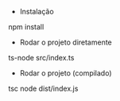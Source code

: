 - Instalação

npm install

- Rodar o projeto diretamente

ts-node src/index.ts

- Rodar o projeto (compilado)

tsc
node dist/index.js
